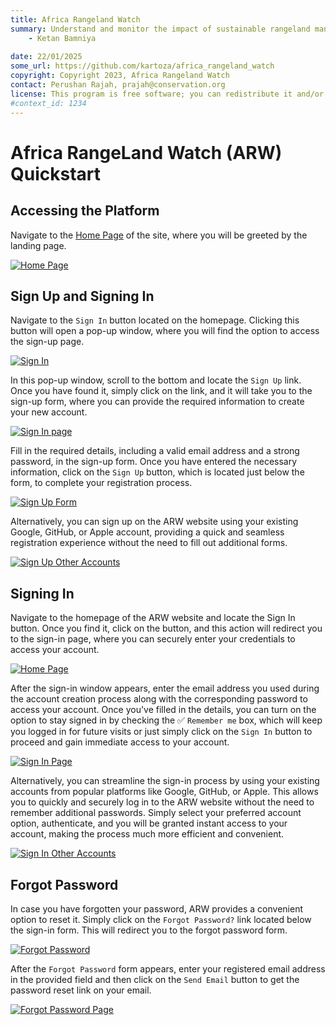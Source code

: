 ```yaml
---
title: Africa Rangeland Watch
summary: Understand and monitor the impact of sustainable rangeland management in Africa.
    - Ketan Bamniya
    
date: 22/01/2025
some_url: https://github.com/kartoza/africa_rangeland_watch
copyright: Copyright 2023, Africa Rangeland Watch
contact: Perushan Rajah, prajah@conservation.org
license: This program is free software; you can redistribute it and/or modify it under the terms of the GNU Affero General Public License as published by the Free Software Foundation; either version 3 of the License, or (at your option) any later version.
#context_id: 1234
---
```


# Africa RangeLand Watch (ARW) Quickstart

## Accessing the Platform
<!-- Add link to production version of platform when available -->

Navigate to the [Home Page](https://arw.sta.do.kartoza.com/) of the site, where you will be greeted by the landing page.

[![Home Page](./img/quickstart-img-1.png)](./img/quickstart-img-1.png)

## Sign Up and Signing In

Navigate to the `Sign In` button located on the homepage. Clicking this button will open a pop-up window, where you will find the option to access the sign-up page.

[![Sign In](./img/quickstart-img-2.png)](./img/quickstart-img-2.png)

In this pop-up window, scroll to the bottom and locate the `Sign Up` link. Once you have found it, simply click on the link, and it will take you to the sign-up form, where you can provide the required information to create your new account.

[![Sign In page](./img/quickstart-img-3.png)](./img/quickstart-img-3.png)

Fill in the required details, including a valid email address and a strong password, in the sign-up form. Once you have entered the necessary information, click on the `Sign Up` button, which is located just below the form, to complete your registration process.

[![Sign Up Form](./img/quickstart-img-4.png)](./img/quickstart-img-4.png)

Alternatively, you can sign up on the ARW website using your existing Google, GitHub, or Apple account, providing a quick and seamless registration experience without the need to fill out additional forms.

[![Sign Up Other Accounts](./img/quickstart-img-5.png)](./img/quickstart-img-5.png)

## Signing In

Navigate to the homepage of the ARW website and locate the Sign In button. Once you find it, click on the button, and this action will redirect you to the sign-in page, where you can securely enter your credentials to access your account.

[![Home Page](./img/quickstart-img-2.png)](./img/quickstart-img-2.png)

After the sign-in window appears, enter the email address you used during the account creation process along with the corresponding password to access your account. Once you've filled in the details, you can turn on the option to stay signed in by checking the ✅ `Remember me` box, which will keep you logged in for future visits or just simply click on the `Sign In` button to proceed and gain immediate access to your account.

[![Sign In Page](./img/quickstart-img-6.png)](./img/quickstart-img-6.png)

Alternatively, you can streamline the sign-in process by using your existing accounts from popular platforms like Google, GitHub, or Apple. This allows you to quickly and securely log in to the ARW website without the need to remember additional passwords. Simply select your preferred account option, authenticate, and you will be granted instant access to your account, making the process much more efficient and convenient.

[![Sign In Other Accounts](./img/quickstart-img-7.png)](./img/quickstart-img-7.png)

## Forgot Password 

In case you have forgotten your password, ARW provides a convenient option to reset it. Simply click on the `Forgot Password?` link located below the sign-in form. This will redirect you to the forgot password form.

[![Forgot Password](./img/quickstart-img-8.png)](./img/quickstart-img-8.png)

After the `Forgot Password` form appears, enter your registered email address in the provided field and then click on the `Send Email` button to get the password reset link on your email. 

[![Forgot Password Page](./img/quickstart-img-9.png)](./img/quickstart-img-9.png)
